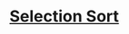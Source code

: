 # [Selection Sort](https://github.com/25prabhu10/notes/blob/master/docs/Concepts/Data-Structures_and_Algorithms/Algorithms/Sorting_Algorithms.md#selection-sort)
